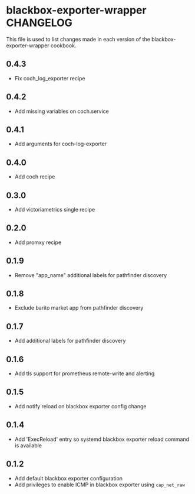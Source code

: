 # blackbox-exporter-wrapper CHANGELOG

This file is used to list changes made in each version of the blackbox-exporter-wrapper cookbook.

## 0.4.3

- Fix coch_log_exporter recipe

## 0.4.2

- Add missing variables on coch.service

## 0.4.1

- Add arguments for coch-log-exporter

## 0.4.0

- Add coch recipe

## 0.3.0

- Add victoriametrics single recipe
  
## 0.2.0

- Add promxy recipe

## 0.1.9

- Remove "app_name" additional labels for pathfinder discovery
  
## 0.1.8

- Exclude barito market app from pathfinder discovery

## 0.1.7

- Add additional labels for pathfinder discovery
  
## 0.1.6

- Add tls support for prometheus remote-write and alerting

## 0.1.5

- Add notify reload on blackbox exporter config change

## 0.1.4

- Add 'ExecReload' entry so systemd blackbox exporter reload command is available

## 0.1.2

- Add default blackbox exporter configuration
- Add privileges to enable ICMP in blackbox exporter using `cap_net_raw`
